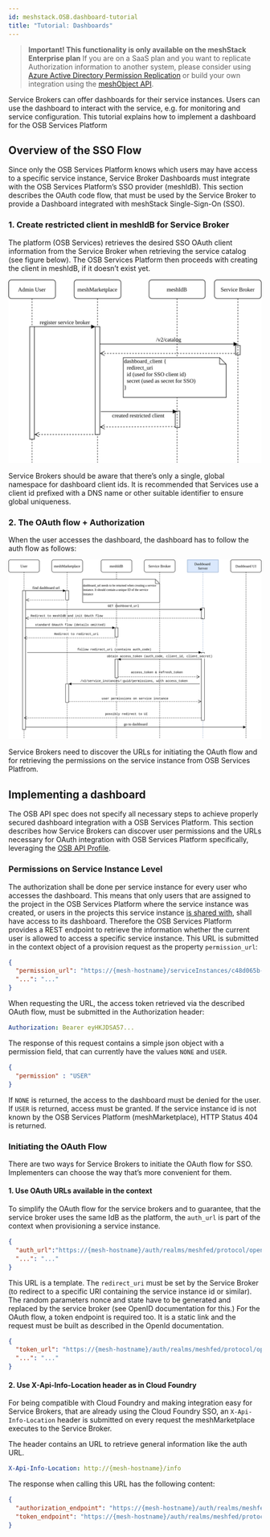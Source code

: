 ```yaml
---
id: meshstack.OSB.dashboard-tutorial
title: "Tutorial: Dashboards"
---
```


> **Important! This functionality is only available on the meshStack Enterprise plan**
> If you are on a SaaS plan and you want to replicate Authorization information to another
> system, please consider using [Azure Active Directory Permission Replication](meshstack.meshmarketplace.index.md#aad-permission-replication)
> or build your own integration using the [meshObject API](./api/).

Service Brokers can offer dashboards for their service instances. Users can use the dashboard to interact with the service, e.g. for monitoring and service configuration. This tutorial explains how to implement a dashboard for the OSB Services Platform

## Overview of the SSO Flow

Since only the OSB Services Platform knows which users may have access to a specific service instance, Service Broker Dashboards must integrate with the OSB Services Platform’s SSO provider (meshIdB). This section describes the OAuth code flow, that must be used by the Service Broker to provide a Dashboard integrated with meshStack Single-Sign-On (SSO).

### 1. Create restricted client in meshIdB for Service Broker

The platform (OSB Services) retrieves the desired SSO OAuth client information from the Service Broker when retrieving the service catalog (see figure below). The OSB Services Platform then proceeds with creating the client in meshIdB, if it doesn’t exist yet.

![OSB Marketplace integration](assets/osb-dashboard-1.png)

Service Brokers should be aware that there’s only a single, global namespace for dashboard client ids. It is recommended that Services use a client id  prefixed with a DNS name or other suitable identifier to ensure global uniqueness.

### 2. The OAuth flow + Authorization

When the user accesses the dashboard, the dashboard has to follow the auth flow as follows:

![OSB Marketplace integration](assets/osb-dashboard-2.png)

Service Brokers need to discover the URLs for initiating the OAuth flow and for retrieving the permissions on the service instance from OSB Services Platfrom.

## Implementing a dashboard

The OSB API spec does not specify all necessary steps to achieve properly secured dashboard integration with a OSB Services Platform. This section describes how Service Brokers can discover user permissions and the URLs necessary for OAuth integration with OSB Services Platform specifically, leveraging the [OSB API Profile](meshstack.meshmarketplace.profile.md).

### Permissions on Service Instance Level

The authorization shall be done per service instance for every user who accesses the dashboard. This means that only users that are assigned to the project in the OSB Services Platform where the service instance was created, or users in the projects this service instance [is shared with](marketplace.service-instances.md#share-service-instance), shall have access to its dashboard. Therefore the OSB Services Platform provides a REST endpoint to retrieve the information whether the current user is allowed to access a specific service instance. This URL is submitted in the context object of a provision request as the property `permission_url`:

```json
{
  "permission_url": "https://{mesh-hostname}/serviceInstances/c48d065b-a123-4a1e-8021-2965928d022d/permissions",
  "...": "..."
}
```

When requesting the URL, the access token retrieved via the described OAuth flow, must be submitted in the Authorization header:

```yml
Authorization: Bearer eyHKJDSA57...
```

The response of this request contains a simple json object with a permission field, that can currently have the values `NONE` and `USER`.

```json
{
  "permission" : "USER"
}
```

If `NONE` is returned, the access to the dashboard must be denied for the user. If `USER` is returned, access must be granted. If the service instance id is not known by the OSB Services Platform (meshMarketplace), HTTP Status 404 is returned.

### Initiating the OAuth Flow

There are two ways for Service Brokers to initiate the OAuth flow for SSO. Implementers can choose the way that’s more convenient for them.

#### 1. Use OAuth URLs available in the context

To simplify the OAuth flow for the service brokers and to guarantee, that the service broker uses the same IdB as the platform, the `auth_url` is part of the context when provisioning a service instance.

```json
{
  "auth_url":"https://{mesh-hostname}/auth/realms/meshfed/protocol/openid-connect/auth?client_id=my-service-client-id&response_type=code&redirect_uri={redirect_uri}&nonce={nonce}&state={state}",
  "...": "..."
}
```

This URL is a template. The `redirect_uri` must be set by the Service Broker (to redirect to a specific URI containing the service instance id or similar). The random parameters nonce and state have to be generated and replaced by the service broker (see OpenID documentation for this.)
For the OAuth flow, a token endpoint is required too. It is a static link and the request must be built as described in the OpenId documentation.

```json
{
  "token_url": "https://{mesh-hostname}/auth/realms/meshfed/protocol/openid-connect/token",
  "...": "..."
}
```

#### 2. Use X-Api-Info-Location header as in Cloud Foundry

For being compatible with Cloud Foundry and making integration easy for Service Brokers, that are already using the Cloud Foundry SSO, an `X-Api-Info-Location` header is submitted on every request the meshMarketplace executes to the Service Broker.

The header contains an URL to retrieve general information like the auth URL.

```yml
X-Api-Info-Location: http://{mesh-hostname}/info
```

The response when calling this URL has the following content:

```json
{
  "authorization_endpoint": "https://{mesh-hostname}/auth/realms/meshfed/protocol/openid-connect/auth",
  "token_endpoint": "https://{mesh-hostname}/auth/realms/meshfed/protocol/openid-connect/token"
}
```
